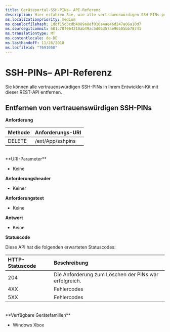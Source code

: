```yaml
---
title: Geräteportal-SSH-PINs– API-Referenz
description: Hier erfahren Sie, wie alle vertrauenswürdigen SSH-PINs programmgesteuert entfernt werden.
ms.localizationpriority: medium
ms.openlocfilehash: 1ddf15d3cdb4089a8ef010a4ae46d247a06a10d7
ms.sourcegitcommit: 681c70f964210ab49ac5d06357ae96505bb78741
ms.translationtype: MT
ms.contentlocale: de-DE
ms.lasthandoff: 11/26/2018
ms.locfileid: "7691058"
---
```

# <a name="ssh-pins-api-reference"></a>SSH-PINs– API-Referenz
Sie können alle vertrauenswürdigen SSH-PINs in Ihrem Entwickler-Kit mit dieser REST-API entfernen.

## <a name="remove-trusted-ssh-pins"></a>Entfernen von vertrauenswürdigen SSH-PINs

**Anforderung**

Methode      | Anforderungs-URI
:------     | :-----
DELETE | /ext/App/sshpins
<br />
**URI-Parameter**

- Keine

**Anforderungsheader**

- Keiner

**Anforderungstext**   

- Keine

**Antwort**   

- Keine 

**Statuscode**

Diese API hat die folgenden erwarteten Statuscodes:

HTTP-Statuscode      | Beschreibung
:------     | :-----
204 | Die Anforderung zum Löschen der PINs war erfolgreich.
4XX | Fehlercodes
5XX | Fehlercodes

<br />
**Verfügbare Gerätefamilien**

* Windows Xbox

